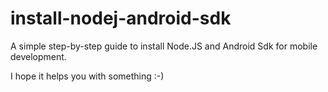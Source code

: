 # install-nodej-android-sdk
A simple step-by-step guide to install Node.JS and Android Sdk for mobile development.

I hope it helps you with something :-)
